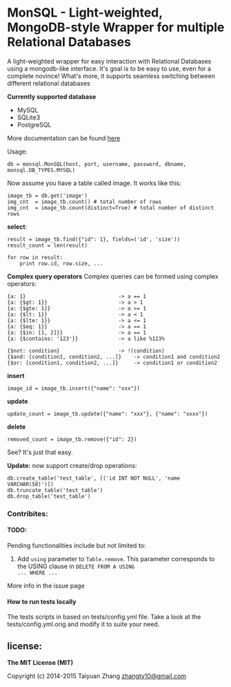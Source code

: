 MonSQL - Light-weighted, MongoDB-style Wrapper for multiple Relational Databases
====================
A light-weighted wrapper for easy interaction with Relational Databases using a mongodb-like interface. It's goal is to be easy to use, even for a complete novince! What's more, it supports seamless switching between different relational databases

**Currently supported database**

*   MySQL
*   SQLite3
*   PostgreSQL

More documentation can be found [here](http://monsql.readthedocs.org/en/latest/)

Usage:  

	db = monsql.MonSQL(host, port, username, password, dbname, monsql.DB_TYPES.MYSQL)  

Now assume you have a table called image. It works like this:  

	image_tb = db.get('image')
	img_cnt  = image_tb.count() # total number of rows
	img_cnt  = image_tb.count(distinct=True) # total number of distinct rows

**select**:
	
	result = image_tb.find({"id": 1}, fields=('id', 'size'))  
	result_count = len(result) 

	for row in result:
		print row.id, row.size, ...

**Complex query operators** Complex queries can be formed using complex operators:

	{a: 1}                              -> a == 1
    {a: {$gt: 1}}                       -> a > 1
    {a: {$gte: 1}}                      -> a >= 1
    {a: {$lt: 1}}                       -> a < 1
    {a: {$lte: 1}}                      -> a <= 1
    {a: {$eq: 1}}                       -> a == 1
    {a: {$in: [1, 2]}}                  -> a == 1
    {a: {$contains: '123'}}             -> a like %123%

    {$not: condition}                   -> !(condition)
    {$and: [condition1, condition2, ...]}    -> condition1 and condition2
    {$or: [condition1, condition2, ...]}     -> condition1 or condition2

**insert**

	image_id = image_tb.insert({"name": "xxx"})  

**update**

	update_count = image_tb.update({"name": "xxx"}, {"name": "xxxx"})  

**delete**

	removed_count = image_tb.remove({"id": 2})  


See? It's just that easy.  

**Update:** now support create/drop operations:

	db.create_table('test_table', [('id INT NOT NULL', 'name VARCHAR(50)')])
	db.truncate_table('test_table')
	db.drop_table('test_table')

### Contribites:

#### TODO:

Pending functionalities include but not limited to:

1.  Add <code>using</code> parameter to <code>Table.remove</code>. This parameter corresponds to the USING clause in <code>DELETE FROM A USING ... WHERE ...</code>

More info in the issue page

#### How to run tests locally

The tests scripts in based on tests/config.yml file. Take a look at the tests/config.yml.orig and modify it to suite your need.


## license:

__The MIT License (MIT)__

Copyright (c) 2014-2015 Taiyuan Zhang <zhangty10@gmail.com>
